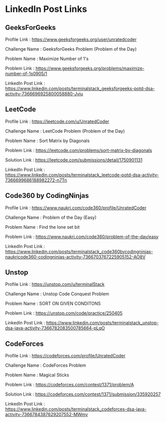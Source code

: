 # LinkedIn Post Links

## GeeksForGeeks

Profile Link : https://www.geeksforgeeks.org/user/unratedcoder

Challenge Name : GeeksforGeeks Problem (Problem of the Day)

Problem Name : Maximize Number of 1's

Problem Link : https://www.geeksforgeeks.org/problems/maximize-number-of-1s0905/1

LinkedIn Post Link : https://www.linkedin.com/posts/terminalstack_geeksforgeeks-potd-dsa-activity-7366696925800058880-Jyiu

## LeetCode

Profile Link : https://leetcode.com/u/UnratedCoder

Challenge Name : LeetCode Problem (Problem of the Day)

Problem Name : Sort Matrix by Diagonals

Problem Link : https://leetcode.com/problems/sort-matrix-by-diagonals

Solution Link : https://leetcode.com/submissions/detail/1750901131

LinkedIn Post Link : https://www.linkedin.com/posts/terminalstack_leetcode-potd-dsa-activity-7366699686188982272-n7Tn

## Code360 by CodingNinjas

Profile Link : https://www.naukri.com/code360/profile/UnratedCoder

Challenge Name : Problem of the Day (Easy)

Problem Name : Find the lone set bit

Problem Link : https://www.naukri.com/code360/problem-of-the-day/easy

LinkedIn Post Link : https://www.linkedin.com/posts/terminalstack_code360bycodingninjas-naukricode360-codingninjas-activity-7366703767225905152-AO8V

## Unstop

Profile Link : https://unstop.com/u/terminalStack

Challenge Name : Unstop Code Conquest Problem

Problem Name : SORT ON GIVEN CONDITONS

Problem Link : https://unstop.com/code/practice/250405

LinkedIn Post Link : https://www.linkedin.com/posts/terminalstack_unstop-dsa-java-activity-7366782083500785664-pLqO

## CodeForces

Profile Link : https://codeforces.com/profile/UnratedCoder

Challenge Name : CodeForces Problem

Problem Name : Magical Sticks

Problem Link : https://codeforces.com/contest/1371/problem/A

Solution Link : https://codeforces.com/contest/1371/submission/335920257

LinkedIn Post Link : https://www.linkedin.com/posts/terminalstack_codeforces-dsa-java-activity-7366784387629207552-MWmy
